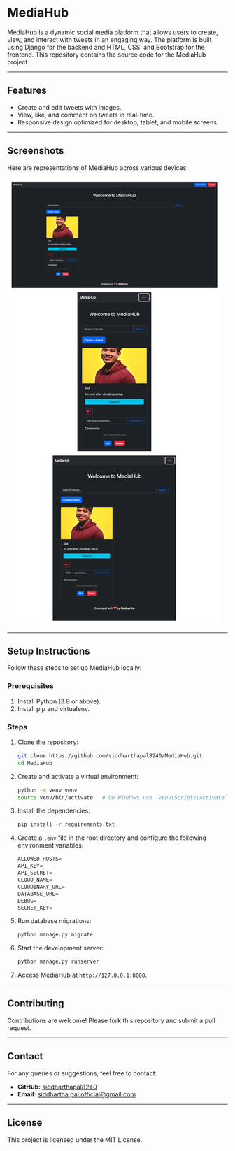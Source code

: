 
# MediaHub

MediaHub is a dynamic social media platform that allows users to create, view, and interact with tweets in an engaging way. The platform is built using Django for the backend and HTML, CSS, and Bootstrap for the frontend. This repository contains the source code for the MediaHub project.

---

## Features

- Create and edit tweets with images.
- View, like, and comment on tweets in real-time.
- Responsive design optimized for desktop, tablet, and mobile screens.

---

## Screenshots

Here are representations of MediaHub across various devices:

![MediaHub Screenshots](final_responsive_project.png)

---

## Setup Instructions

Follow these steps to set up MediaHub locally:

### Prerequisites

1. Install Python (3.8 or above).
2. Install pip and virtualenv.

### Steps

1. Clone the repository:

   ```bash
   git clone https://github.com/siddharthapal8240/MediaHub.git
   cd MediaHub
   ```

2. Create and activate a virtual environment:

   ```bash
   python -m venv venv
   source venv/bin/activate   # On Windows use `venv\Scripts\activate`
   ```

3. Install the dependencies:

   ```bash
   pip install -r requirements.txt
   ```

4. Create a `.env` file in the root directory and configure the following environment variables:

   ```env
   ALLOWED_HOSTS=
   API_KEY=
   API_SECRET=
   CLOUD_NAME=
   CLOUDINARY_URL=
   DATABASE_URL=
   DEBUG=
   SECRET_KEY=
   ```

5. Run database migrations:

   ```bash
   python manage.py migrate
   ```

6. Start the development server:

   ```bash
   python manage.py runserver
   ```

7. Access MediaHub at `http://127.0.0.1:8000`.

---

## Contributing

Contributions are welcome! Please fork this repository and submit a pull request.

---

## Contact

For any queries or suggestions, feel free to contact:

- **GitHub:** [siddharthapal8240](https://github.com/siddharthapal8240)
- **Email:** siddhartha.pal.official@gmail.com

---

## License

This project is licensed under the MIT License.

